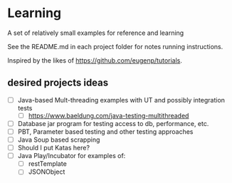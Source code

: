 # Learning

A set of relatively small examples for reference and learning

See the README.md in each project folder for notes running instructions.

Inspired by the likes of <https://github.com/eugenp/tutorials>.

## desired projects ideas

- [ ] Java-based Mult-threading examples with UT and possibly integration tests
  - [ ] <https://www.baeldung.com/java-testing-multithreaded>
- [ ] Database jar program for testing access to db, performance, etc.
- [ ] PBT, Parameter based testing and other testing approaches
- [ ] Java Soup based scrapping
- [ ] Should I put Katas here?
- [ ] Java Play/Incubator for examples of:
  - [ ] restTemplate
  - [ ] JSONObject
